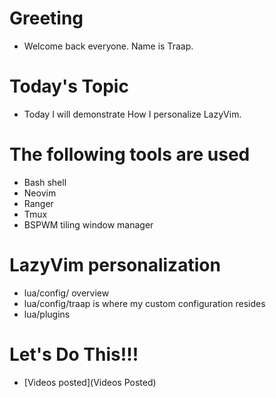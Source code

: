# Greeting
  - Welcome back everyone.  Name is Traap.

# Today's Topic
  - Today I will demonstrate How I personalize LazyVim.

# The following tools are used
  - Bash shell
  - Neovim
  - Ranger
  - Tmux
  - BSPWM tiling window manager

# LazyVim personalization
  - lua/config/ overview
  - lua/config/traap is where my custom configuration resides
  - lua/plugins

# Let's Do This!!!
  - [Videos posted](Videos Posted)

